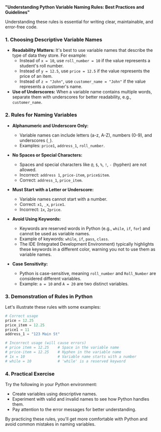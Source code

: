 **"Understanding Python Variable Naming Rules: Best Practices and Guidelines"** 

Understanding these rules is essential for writing clear, maintainable, and error-free code.

### 1. **Choosing Descriptive Variable Names**
   - **Readability Matters:** It's best to use variable names that describe the type of data they store. For example:
     - Instead of `x = 10`, use `roll_number = 10` if the value represents a student's roll number.
     - Instead of `y = 12.5`, use `price = 12.5` if the value represents the price of an item.
     - Instead of `z = "John"`, use `customer_name = "John"` if the value represents a customer's name.
   - **Use of Underscores:** When a variable name contains multiple words, separate them with underscores for better readability, e.g., `customer_name`.

### 2. **Rules for Naming Variables**
   - **Alphanumeric and Underscore Only:**
     - Variable names can include letters (a-z, A-Z), numbers (0-9), and underscores (`_`).
     - Examples: `price1`, `address_1`, `roll_number`.

   - **No Spaces or Special Characters:**
     - Spaces and special characters like `@`, `$`, `%`, `!`, `-` (hyphen) are not allowed.
     - Incorrect: `address 1`, `price-item`, `price$item`.
     - Correct: `address_1`, `price_item`.

   - **Must Start with a Letter or Underscore:**
     - Variable names cannot start with a number.
     - Correct: `x1`, `_x`, `price1`.
     - Incorrect: `1x`, `2price`.

   - **Avoid Using Keywords:**
     - Keywords are reserved words in Python (e.g., `while`, `if`, `for`) and cannot be used as variable names.
     - Example of keywords: `while`, `if`, `pass`, `class`.
     - The IDE (Integrated Development Environment) typically highlights these keywords in a different color, warning you not to use them as variable names.

   - **Case Sensitivity:**
     - Python is case-sensitive, meaning `roll_number` and `Roll_Number` are considered different variables.
     - Example: `a = 10` and `A = 20` are two distinct variables.

### 3. **Demonstration of Rules in Python**

Let's illustrate these rules with some examples:

```python
# Correct usage
price = 12.25
price_item = 12.25
price1 = 11
address_1 = "123 Main St"

# Incorrect usage (will cause errors)
# price item = 12.25    # Space in the variable name
# price-item = 12.25    # Hyphen in the variable name
# 1x = 10               # Variable name starts with a number
# while = 10            # 'while' is a reserved keyword
```

### 4. **Practical Exercise**

Try the following in your Python environment:

- Create variables using descriptive names.
- Experiment with valid and invalid names to see how Python handles them.
- Pay attention to the error messages for better understanding.

By practicing these rules, you'll get more comfortable with Python and avoid common mistakes in naming variables.
